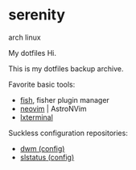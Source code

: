 # serenity

arch linux 


My dotfiles
Hi.

This is my dotfiles backup archive.

Favorite basic tools:

  - [fish](fishshell.com), fisher plugin manager
  - [neovim](https://neovim.io) | AstroNVim
  - [lxterminal](https://github.com/lxde/lxterminal)

Suckless configuration repositories:
  - [dwm (config)](https://gitlab.com/fxj9a/dwm)
  - [slstatus (config)](https://gitlab.com/fxj9a/slstatus)
